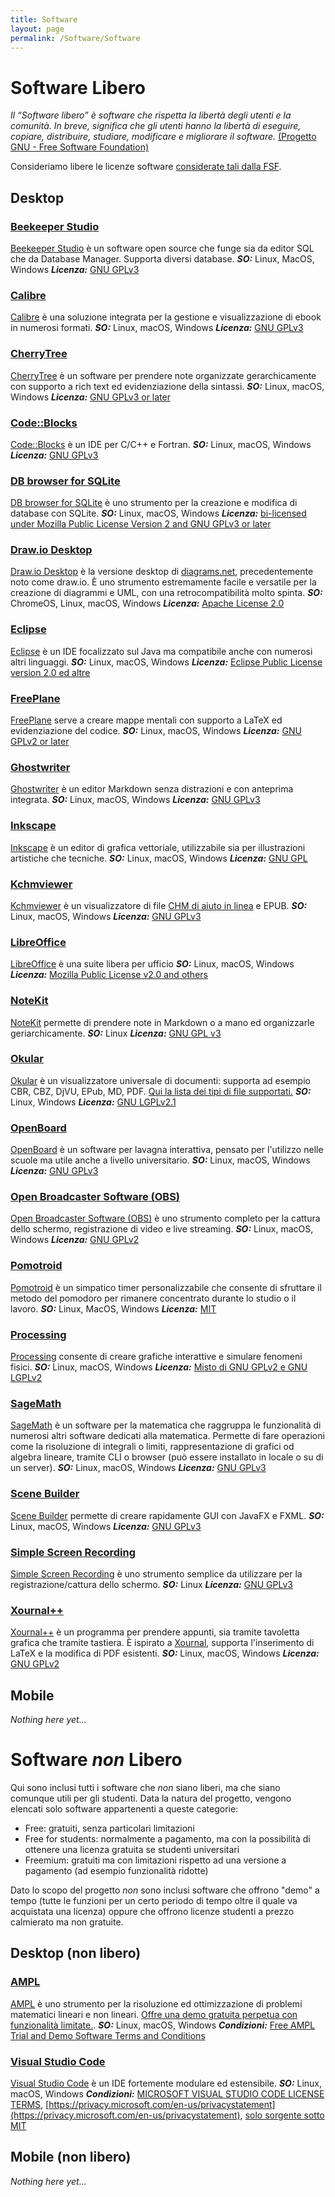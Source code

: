 ```yaml
---
title: Software
layout: page
permalink: /Software/Software
---
```


# Software Libero

_Il “Software libero” è software che rispetta la libertà degli utenti e la comunità. In breve, significa che gli utenti hanno la libertà di eseguire, copiare, distribuire, studiare, modificare e migliorare il software._ [(Progetto GNU - Free Software Foundation)](https://www.gnu.org/philosophy/free-sw.html)

Consideriamo libere le licenze software [considerate tali dalla FSF](https://www.gnu.org/licenses/license-list.html).

## Desktop

### [Beekeeper Studio](https://www.beekeeperstudio.io/)

[Beekeeper Studio](https://www.beekeeperstudio.io/) è un software open source che funge sia da editor SQL che da Database Manager. Supporta diversi database.
___SO:___ Linux, MacOS, Windows     ___Licenza:___ [GNU GPLv3](https://github.com/beekeeper-studio/beekeeper-studio/blob/master/LICENSE.md)

### [Calibre](https://calibre-ebook.com/)

[Calibre](https://calibre-ebook.com/) è una soluzione integrata per la gestione e visualizzazione di ebook in numerosi formati.
___SO:___ Linux, macOS, Windows     ___Licenza:___ [GNU GPLv3](https://manual.calibre-ebook.com/faq.html#how-is-calibre-licensed)

### [CherryTree](https://www.giuspen.com/cherrytree/)

[CherryTree](https://www.giuspen.com/cherrytree/) è un software per prendere note organizzate gerarchicamente con supporto a rich text ed evidenziazione della sintassi.
___SO:___ Linux, macOS, Windows     ___Licenza:___ [GNU GPLv3 or later](https://github.com/giuspen/cherrytree/blob/master/license.txt)

### [Code::Blocks](https://www.codeblocks.org/)

[Code::Blocks](https://www.codeblocks.org/) è un IDE per C/C++ e Fortran.
___SO:___ Linux, macOS, Windows     ___Licenza:___ [GNU GPLv3](https://www.codeblocks.org/license/gpl/)

### [DB browser for SQLite](https://sqlitebrowser.org/)

[DB browser for SQLite](https://sqlitebrowser.org/) è uno strumento per la creazione e modifica di database con SQLite.
___SO:___ Linux, macOS, Windows     ___Licenza:___ [bi-licensed under Mozilla Public License Version 2 and GNU GPLv3 or later](https://github.com/sqlitebrowser/sqlitebrowser/blob/master/LICENSE)

### [Draw.io Desktop](https://github.com/jgraph/drawio-desktop)

[Draw.io Desktop](https://github.com/jgraph/drawio-desktop) è la versione desktop di [diagrams.net](https://www.diagrams.net/), precedentemente noto come draw.io. È uno strumento estremamente facile e versatile per la creazione di diagrammi e UML, con una retrocompatibilità molto spinta.
___SO:___ ChromeOS, Linux, macOS, Windows     ___Licenza:___ [Apache License 2.0](https://github.com/jgraph/drawio-desktop/blob/dev/LICENSE)

### [Eclipse](https://www.eclipse.org/ide/)

[Eclipse](https://www.eclipse.org/ide/) è un IDE focalizzato sul Java ma compatibile anche con numerosi altri linguaggi.
___SO:___ Linux, macOS, Windows     ___Licenza:___ [Eclipse Public License version 2.0 ed altre](https://www.eclipse.org/legal/epl/notice.php)

### [FreePlane](https://www.freeplane.org/wiki/index.php/Home)

[FreePlane](https://www.freeplane.org/wiki/index.php/Home) serve a creare mappe mentali con supporto a LaTeX ed evidenziazione del codice.
___SO:___ Linux, macOS, Windows     ___Licenza:___ [GNU GPLv2 or later](https://www.gnu.org/licenses/old-licenses/gpl-2.0.html)

### [Ghostwriter](https://wereturtle.github.io/ghostwriter/)

[Ghostwriter](https://wereturtle.github.io/ghostwriter/) è un editor Markdown senza distrazioni e con anteprima integrata.
___SO:___ Linux, macOS, Windows     ___Licenza:___ [GNU GPLv3](https://github.com/wereturtle/ghostwriter/blob/master/COPYING)

### [Inkscape](https://inkscape.org/)

[Inkscape](https://inkscape.org/) è un editor di grafica vettoriale, utilizzabile sia per illustrazioni artistiche che tecniche.
___SO:___ Linux, macOS, Windows     ___Licenza:___ [GNU GPL](https://inkscape.org/about/license/)

### [Kchmviewer](https://www.ulduzsoft.com/linux/kchmviewer/)

[Kchmviewer](https://www.ulduzsoft.com/linux/kchmviewer/) è un visualizzatore di file [CHM di aiuto in linea](https://en.wikipedia.org/wiki/Microsoft_Compiled_HTML_Help) e EPUB.
___SO:___ Linux, macOS, Windows     ___Licenza:___ [GNU GPLv3](https://www.gnu.org/licenses/gpl-3.0.html)

### [LibreOffice](https://it.libreoffice.org/)

[LibreOffice](https://it.libreoffice.org/) è una suite libera per ufficio
___SO:___ Linux, macOS, Windows     ___Licenza:___ [Mozilla Public License v2.0 and others](https://www.libreoffice.org/about-us/licenses)

### [NoteKit](https://github.com/blackhole89/notekit)

[NoteKit](https://github.com/blackhole89/notekit) permette di prendere note in Markdown o a mano ed organizzarle geriarchicamente.
___SO:___ Linux     ___Licenza:___ [GNU GPL v3](https://github.com/blackhole89/notekit/blob/master/LICENSE)

### [Okular](https://okular.kde.org/it/)

[Okular](https://okular.kde.org/it/) è un visualizzatore universale di documenti: supporta ad esempio CBR, CBZ, DjVU, EPub, MD, PDF. [Qui la lista dei tipi di file supportati.](https://okular.kde.org/it/formats/)
___SO:___ Linux, Windows     ___Licenza:___ [GNU LGPLv2.1](https://api.kde.org/okular/html/licenses.html)

### [OpenBoard](https://openboard.ch/index.it.html)

[OpenBoard](https://openboard.ch/index.it.html) è un software per lavagna interattiva, pensato per l'utilizzo nelle scuole ma utile anche a livello universitario.
___SO:___ Linux, macOS, Windows     ___Licenza:___ [GNU GPLv3](https://github.com/OpenBoard-org/OpenBoard/blob/master/LICENSE)

### [Open Broadcaster Software (OBS)](https://obsproject.com/)

[Open Broadcaster Software (OBS)](https://obsproject.com/) è uno strumento completo per la cattura dello schermo, registrazione di video e live streaming.
___SO:___ Linux, macOS, Windows     ___Licenza:___ [GNU GPLv2](https://github.com/obsproject/obs-studio/blob/master/COPYING)

### [Pomotroid](https://github.com/Splode/pomotroid)

[Pomotroid](https://github.com/Splode/pomotroid) è un simpatico timer personalizzabile che consente di sfruttare il metodo del pomodoro per rimanere concentrato durante lo studio o il lavoro.
___SO:___ Linux, MacOS, Windows    ___Licenza:___ [MIT](https://github.com/Splode/pomotroid/blob/master/LICENSE)

### [Processing](https://processing.org/)

[Processing](https://processing.org/) consente di creare grafiche interattive e simulare fenomeni fisici.
___SO:___ Linux, macOS, Windows     ___Licenza:___ [Misto di GNU GPLv2 e GNU LGPLv2](https://github.com/processing/processing/blob/master/license.txt)

### [SageMath](https://www.sagemath.org/)

[SageMath](https://www.sagemath.org/) è un software per la matematica che raggruppa le funzionalità di numerosi altri software dedicati alla matematica. Permette di fare operazioni come la risoluzione di integrali o limiti, rappresentazione di grafici od algebra lineare, tramite CLI o browser (può essere installato in locale o su di un server).
___SO:___ Linux, macOS, Windows     ___Licenza:___ [GNU GPLv3](https://github.com/sagemath/sage/blob/develop/COPYING.txt)

### [Scene Builder](https://gluonhq.com/products/scene-builder/)

[Scene Builder](https://gluonhq.com/products/scene-builder/) permette di creare rapidamente GUI con JavaFX e FXML.
___SO:___ Linux, macOS, Windows     ___Licenza:___ [GNU GPLv3](https://gluonhq.com/products/scene-builder/)

### [Simple Screen Recording](https://www.maartenbaert.be/simplescreenrecorder/)

[Simple Screen Recording](https://www.maartenbaert.be/simplescreenrecorder/) è uno strumento semplice da utilizzare per la registrazione/cattura dello schermo.
___SO:___ Linux     ___Licenza:___ [GNU GPLv3](https://www.gnu.org/licenses/gpl-3.0.html)

### [Xournal++](https://xournalpp.github.io/)

[Xournal++](https://xournalpp.github.io/) è un programma per prendere appunti, sia tramite tavoletta grafica che tramite tastiera. È ispirato a [Xournal](http://xournal.sourceforge.net/), supporta l'inserimento di LaTeX e la modifica di PDF esistenti.
___SO:___ Linux, macOS, Windows     ___Licenza:___ [GNU GPLv2](https://github.com/xournalpp/xournalpp/blob/master/LICENSE)

## Mobile

_Nothing here yet..._

# Software _non_ Libero

Qui sono inclusi tutti i software che _non_ siano liberi, ma che siano comunque utili per gli studenti.
Data la natura del progetto, vengono elencati solo software appartenenti a queste categorie:

* Free: gratuiti, senza particolari limitazioni
* Free for students: normalmente a pagamento, ma con la possibilità di ottenere una licenza gratuita se studenti universitari
* Freemium: gratuiti ma con limitazioni rispetto ad una versione a pagamento (ad esempio funzionalità ridotte)

Dato lo scopo del progetto _non_ sono inclusi software che offrono "demo" a tempo (tutte le funzioni per un certo periodo di tempo oltre il quale va acquistata una licenza) oppure che offrono licenze studenti a prezzo calmierato ma non gratuite.

## Desktop (non libero)

### [AMPL](https://ampl.com)

[AMPL](https://ampl.com/products/ampl/ampl-for-students/#Demo) è uno strumento per la risoluzione ed ottimizzazione di problemi matematici lineari e non lineari.
[Offre una demo gratuita perpetua con funzionalità limitate.](https://ampl.com/try-ampl/download-a-free-demo/).
___SO:___ Linux, macOS, Windows     ___Condizioni:___ [Free AMPL Trial and Demo Software Terms and Conditions](https://ampl.com/try-ampl/free-ampl-trial-demo-terms/)

### [Visual Studio Code](https://code.visualstudio.com/)

[Visual Studio Code](https://code.visualstudio.com/) è un IDE fortemente modulare ed estensibile.
___SO:___ Linux, macOS, Windows     ___Condizioni:___ [MICROSOFT VISUAL STUDIO CODE LICENSE TERMS](https://code.visualstudio.com/License/), [https://privacy.microsoft.com/en-us/privacystatement](https://privacy.microsoft.com/en-us/privacystatement), [solo sorgente sotto MIT](https://github.com/microsoft/vscode/blob/main/LICENSE.txt)

## Mobile (non libero)

_Nothing here yet..._
